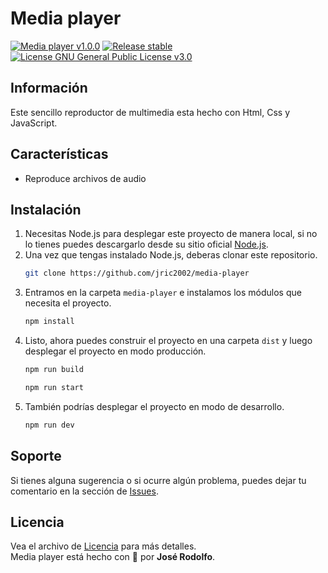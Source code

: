 # Media player
[![Media player v1.0.0](https://img.shields.io/badge/Media%20player-v1.0.0-brightgreen)](https://github.com/jric2002/media-player)
[![Release stable](https://img.shields.io/badge/Release-stable-brightgreen)](https://github.com/jric2002/media-player)
[![License GNU General Public License v3.0](https://img.shields.io/badge/License-GNU%20General%20Public%20License%20v3.0-blue)](https://github.com/jric2002/media-player/blob/master/LICENSE)

## Información
Este sencillo reproductor de multimedia esta hecho con Html, Css y JavaScript.

## Características
* Reproduce archivos de audio

## Instalación
1. Necesitas Node.js para desplegar este proyecto de manera local, si no lo tienes puedes descargarlo desde su sitio oficial [Node.js](https://nodejs.org/es/download/).
2. Una vez que tengas instalado Node.js, deberas clonar este repositorio.
    ```bash
    git clone https://github.com/jric2002/media-player
    ```
3. Entramos en la carpeta `media-player` e instalamos los módulos que necesita el proyecto.
    ```bash
    npm install
    ```
4. Listo, ahora puedes construir el proyecto en una carpeta `dist` y luego desplegar el proyecto en modo producción.
    ```bash
    npm run build
    ```
    ```bash
    npm run start
    ```
5. También podrías desplegar el proyecto en modo de desarrollo.
    ```bash
    npm run dev
    ```

## Soporte
Si tienes alguna sugerencia o si ocurre algún problema, puedes dejar tu comentario en la sección de [Issues](https://github.com/jric2002/media-player/issues).

## Licencia
Vea el archivo de [Licencia](https://github.com/jric2002/media-player/blob/master/LICENSE) para más detalles.  
Media player está hecho con 💚 por **José Rodolfo**.
